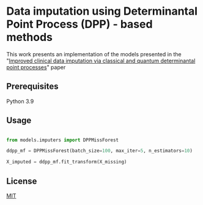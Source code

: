 # Data imputation using Determinantal Point Process (DPP) - based methods

This work presents an implementation of the models presented in the "[Improved clinical data imputation via classical and quantum determinantal point processes](https://arxiv.org/abs/2303.17893)" paper

## Prerequisites

Python 3.9

## Usage

```python

from models.imputers import DPPMissForest

ddpp_mf = DPPMissForest(batch_size=100, max_iter=5, n_estimators=10)

X_imputed = ddpp_mf.fit_transform(X_missing)

```

## License

[MIT](https://choosealicense.com/licenses/mit/)
